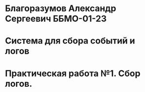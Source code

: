 # Благоразумов Александр Сергеевич ББМО-01-23
# Система для сбора событий и логов
# Практическая работа №1. Сбор логов.
 
